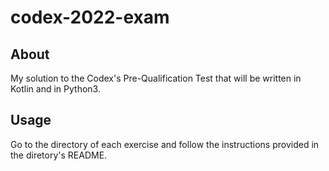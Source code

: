 # codex-2022-exam

## About

My solution to the Codex's Pre-Qualification Test that will be written in Kotlin and in Python3.


## Usage

Go to the directory of each exercise and follow the instructions provided in the diretory's README.
